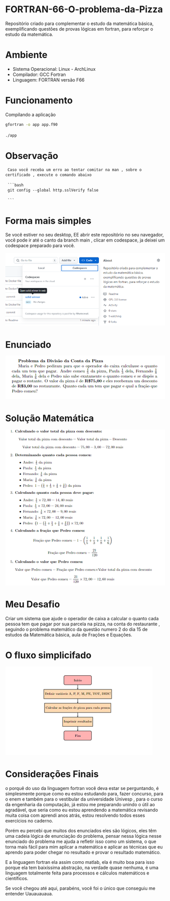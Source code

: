 # FORTRAN-66-O-problema-da-Pizza
Repositório criado para complementar o estudo da matemática básica, exemplificando questões de provas lógicas em fortran, para reforçar o estudo da matemática.

# Ambiente

 - Sistema Operacional: Linux - ArchLinux
 - Compilador: GCC Fortran
 - Linguagem: FORTRAN versão F66 

 # Funcionamento

   Compilando a aplicação

   ```bash
   gfortran -o app app.f90

   ./app

   ``` 

   # Observação

     Caso você receba um erro ao tentar comitar na man , sobre o certificado , execute o comando abaixo

     ```bash 
     git config --global http.sslVerify false
     
     ```

# Forma mais simples 

Se você estiver no seu desktop, EE abrir este repositório no seu navegador, você pode ir até o canto da branch main , clicar em codespace, ja deixei um codespace preparado para você.

![Alt text](image-4.png)

# Enunciado

![Alt text](image-1.png)

# Solução Matemática

![Alt text](image-2.png)

# Meu Desafio

  Criar um sistema que ajude o operador de caixa a calcular o quanto cada pessoa tem que pagar por sua parcela na pizza, na conta do restaurante , seguindo o problema matemático da questão numero 2 do dia 15 de estudos da Matemática básica, aula de Frações e Equações.

# O fluxo simplicifado

![Alt text](image-3.png)

# Considerações Finais

o porquê do uso da linguagem fortran você deva estar se perguntando, é simplesmente porque como eu estou estudando para, fazer concurso, para o enem e também para o vestibular da universidade Univesp , para o curso da engenharia da computação, já estou me preparando unindo o útil ao agradável, que seria como eu estou aprendendo a matemática revisando muita coisa com aprendi anos atrás, estou resolvendo todos esses exercícios no caderno.

Porém eu percebi que muitos dos enunciados eles são lógicos, eles têm uma cadeia lógica de enunciação do problema, pensar nessa lógica nesse enunciado do problema me ajuda a refletir isso como um sistema, o que torna mais fácil para mim aplicar a matemática e aplicar as técnicas que eu aprendo para poder chegar no resultado e provar o resultado matemático.

E a linguagem fortran ela assim como matlab, ela é muito boa para isso porque ela tem baixíssima abstração, na verdade quase nenhuma, é uma linguagem totalmente feita para processos e cálculos matemáticos e científicos.

Se você chegou até aqui, parabéns, você foi o único que conseguiu me entender Uauauauaua.



